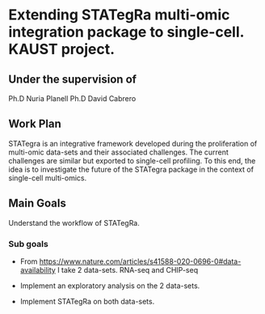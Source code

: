 # Extending STATegRa multi-omic integration package to single-cell. KAUST project.

## Under the supervision of

Ph.D Nuria Planell
Ph.D David Cabrero


## Work Plan

STATegra is an integrative framework developed during the proliferation of multi-omic data-sets and their associated challenges. The current challenges are similar but exported to single-cell profiling. To this end, the idea is to investigate the future of the STATegra package in the context of single-cell multi-omics.

## Main Goals

Understand the workflow of STATegRa. 

### Sub goals

* From <https://www.nature.com/articles/s41588-020-0696-0#data-availability> I take 2 data-sets. RNA-seq and CHIP-seq

* Implement an exploratory analysis on the 2 data-sets.

* Implement STATegRa on both data-sets.

